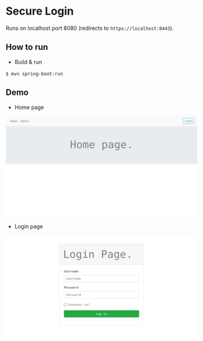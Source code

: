 # Secure Login
Runs on localhost port 8080 (redirects to `https://localhost:8443`).

## How to run
 - Build & run
```
$ mvn spring-boot:run
```

## Demo
 - Home page
<img src="demo/home_page.png" width="">

 - Login page
<img src="demo/login_page.png" width="">
